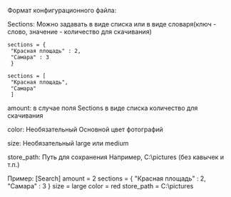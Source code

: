 Формат конфигурационного файла:

Sections:
	Можно задавать в виде списка или в виде словаря(ключ - слово, значение - количество для скачивания)

	sections = {
     "Красная площадь" : 2,
     "Самара" : 3
     }
	 
	sections = [
     "Красная площадь",
     "Самара"
     ]
	
amount:
	в случае поля Sections в виде списка количество для скачивания

color:
	Необязательный
	Основной цвет фотографий
	
size:
	Необязательный
	large или medium
	
store_path:
	Путь для сохранения
	Например, C:\pictures (без кавычек и т.п.)
	
	
Пример:
[Search]
amount = 2
sections = {
     "Красная площадь" : 2,
     "Самара" : 3
     }
size = large
color = red
store_path = C:\pictures
